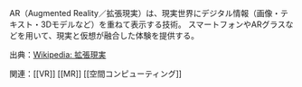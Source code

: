 AR（Augmented Reality／拡張現実）は、現実世界にデジタル情報（画像・テキスト・3Dモデルなど）を重ねて表示する技術。
スマートフォンやARグラスなどを用いて、現実と仮想が融合した体験を提供する。

出典：[Wikipedia: 拡張現実](https://ja.wikipedia.org/wiki/%E6%8B%A1%E5%BC%B5%E7%8F%BE%E5%AE%9F)

関連：[[VR]] [[MR]] [[空間コンピューティング]]
